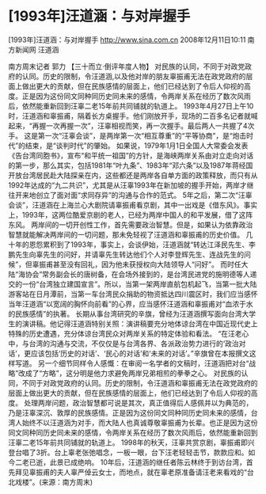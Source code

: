 # [1993年]汪道涵：与对岸握手

[1993年]汪道涵：与对岸握手
http://www.sina.com.cn  2008年12月11日10:11   南方新闻网
汪道涵

南方周末记者 郭力
【三十而立·倒评年度人物】
对民族的认同，不同于对政党政府的认同。历史的限制，令汪道涵,以及他对岸的朋友辜振甫无法在政党政府的层面上做出更大的贡献，但在民族感情的层面上，他们已经达到了令后人仰视的高度。正是因为这份同文同种同历史同未来的感情，令两岸关系在经历了数次风雨后，依然能重新回到汪辜二老15年前共同铺就的轨道上。
1993年4月27日上午10时，汪道涵和辜振甫，隔着长方桌握手。他们刚放开手，现场的二百多名记者就喊起来，“再握一次再握一次”，汪辜相视而笑，再一次握手。最后两人一共握了4次手。
这是第一次“汪辜会谈”，是两岸第一次“相互尊重”的“平等协商”，是“炮击时代”的结束，是“谈判时代”的肇始。
如果说，1979年1月1日全国人大常委会发表《告台湾同胞书》，宣布“和平统一祖国”的方针，是海峡两岸关系由对立走向对话的第一步，那么其实，包括1981年“叶九条”、1983年“邓六条”以及1987年蒋经国开放台湾居民赴大陆探亲在内，这些都还是两岸各自单方面的政策释放，而只有从1992年达成的“九二共识”，尤其是从汪辜1993年在新加坡的握手开始，两岸才继往开来地创立了面对面“求同存异”的沟通与合作的范式。
5年之后，第二次“汪辜会谈”，汪道涵在上海兰心大剧院请辜振甫看京剧，其中一出戏是《借东风》。事实上，1993年，这两位酷爱京剧的老人，已经为两岸中国人的和平发展，借了这阵东风。
两岸间的一切开创性工作，首先需要政治智慧。但是，如果认为依靠政治智慧就能解决两岸间的一切问题，那未免轻视了汪道涵和辜振甫的历史价值。
几十年的恩怨累积到了1993年，事实上，会谈伊始，汪道涵就“转达江泽民先生、李鹏先生向辜先生的问好，并请辜先生转达他们个人对李登辉先生、连战先生的问候”，但辜振甫甚至没有回礼，因为他未获授权向大陆领导人“问好”。
而时任大陆“海协会”常务副会长的唐树备，在会场外接到的，是台湾民进党的施明德等人递交的一份“台湾独立建国宣言”。所以，当第一架两岸直航包机起飞，当第一批大陆游客站在日月潭前，当第一车台湾民众捐助的物资抵达四川震区时，我们应当感怀当年汪道涵“以宽阔的胸怀向前看”的心界，应当感怀汪道涵和辜振甫对“血浓于水的民族感情”的执著。
长期从事台湾研究的辛旗，曾经为汪道涵撰写面向台湾大学生的演讲稿。他记得汪道涵特别关照：演讲稿要充分地体谅台湾在中国近现代史上特殊的历史遭遇，充分体谅台湾民众对两岸关系的特定体验和看法。
“在汪老心中，与台湾的沟通与交流，不仅仅是与台湾各界、各派政治势力进行的‘政治对话’，更应该包括‘历史的对话’、‘民心的对话’和‘未来的对话’。”辛旗曾在本报撰文这样写道。
另一个细节同样令人感慨：在审阅一名学者的文稿时，汪道涵把对台“战略”改成了“方略”，这分明是他力求避免两岸兄弟相煎的拳拳之心。
对民族的认同，不同于对政党政府的认同。历史的限制，令汪道涵和辜振甫无法在政党政府的层面上做出更大的贡献，但在民族感情的层面上，他们已经达到了令后人仰视的高度。
处理两岸问题，政治智慧都可说是其次，真正值得后人感佩并以为典范的，乃是汪辜深沉、敦厚的民族感情。正是因为这份同文同种同历史同未来的感情，台湾人始终不以汪道涵为对手，而大陆人也真诚尊敬辜振甫为长辈。也正是因为这份同文同种同历史同未来的感情，令两岸关系在经历了数次风雨后，依然能重新回到汪辜二老15年前共同铺就的轨道上。
1998年的秋天，汪辜共赏京剧，辜振甫即兴登台唱了3折。台上辜老张弛唱念，一板一眼，台下汪老轻轻击节，款款应和。如今二老已逝，此景已成绝响。
10年后，汪道涵的继任者陈云林终于到访台湾，首先拜见辜振甫的夫人辜严倬云女士，而地点，就在辜老原准备请汪老来看戏的“台北戏楼”。(来源：南方周末)


